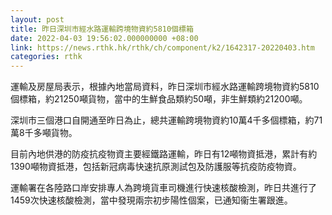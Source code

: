 ```yaml
---
layout: post
title: 昨日深圳市經水路運輸跨境物資約5810個標箱
date: 2022-04-03 19:56:02.000000000 +08:00
link: https://news.rthk.hk/rthk/ch/component/k2/1642317-20220403.htm
categories: rthk
---
```


運輸及房屋局表示，根據內地當局資料，昨日深圳市經水路運輸跨境物資約5810個標箱，約21250噸貨物，當中的生鮮食品類約50噸，非生鮮類約21200噸。

深圳市三個港口自開通至昨日為止，總共運輸跨境物資約10萬4千多個標箱，約71萬8千多噸貨物。

目前內地供港的防疫抗疫物資主要經鐵路運輸，昨日有12噸物資抵港，累計有約1390噸物資抵港，包括新冠病毒快速抗原測試包及防護服等抗疫防疫物資。

運輸署在各陸路口岸安排專人為跨境貨車司機進行快速核酸檢測，昨日共進行了1459次快速核酸檢測，當中發現兩宗初步陽性個案，已通知衞生署跟進。
